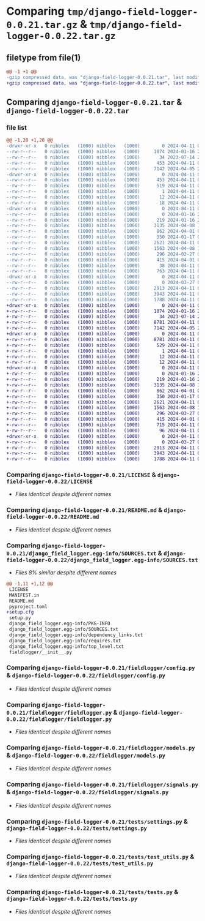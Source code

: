 # Comparing `tmp/django-field-logger-0.0.21.tar.gz` & `tmp/django-field-logger-0.0.22.tar.gz`

## filetype from file(1)

```diff
@@ -1 +1 @@
-gzip compressed data, was "django-field-logger-0.0.21.tar", last modified: Thu Apr 11 07:44:41 2024, max compression
+gzip compressed data, was "django-field-logger-0.0.22.tar", last modified: Thu Apr 11 08:08:46 2024, max compression
```

## Comparing `django-field-logger-0.0.21.tar` & `django-field-logger-0.0.22.tar`

### file list

```diff
@@ -1,28 +1,28 @@
-drwxr-xr-x   0 nibblex   (1000) nibblex   (1000)        0 2024-04-11 07:44:41.495496 django-field-logger-0.0.21/
--rw-r--r--   0 nibblex   (1000) nibblex   (1000)     1074 2024-01-16 20:01:32.000000 django-field-logger-0.0.21/LICENSE
--rw-r--r--   0 nibblex   (1000) nibblex   (1000)       34 2023-07-14 23:44:42.000000 django-field-logger-0.0.21/MANIFEST.in
--rw-r--r--   0 nibblex   (1000) nibblex   (1000)      453 2024-04-11 07:44:41.485496 django-field-logger-0.0.21/PKG-INFO
--rw-r--r--   0 nibblex   (1000) nibblex   (1000)     7142 2024-04-05 20:27:31.000000 django-field-logger-0.0.21/README.md
-drwxr-xr-x   0 nibblex   (1000) nibblex   (1000)        0 2024-04-11 07:44:41.485496 django-field-logger-0.0.21/django_field_logger.egg-info/
--rw-r--r--   0 nibblex   (1000) nibblex   (1000)      453 2024-04-11 07:44:41.000000 django-field-logger-0.0.21/django_field_logger.egg-info/PKG-INFO
--rw-r--r--   0 nibblex   (1000) nibblex   (1000)      519 2024-04-11 07:44:41.000000 django-field-logger-0.0.21/django_field_logger.egg-info/SOURCES.txt
--rw-r--r--   0 nibblex   (1000) nibblex   (1000)        1 2024-04-11 07:44:41.000000 django-field-logger-0.0.21/django_field_logger.egg-info/dependency_links.txt
--rw-r--r--   0 nibblex   (1000) nibblex   (1000)       12 2024-04-11 07:44:41.000000 django-field-logger-0.0.21/django_field_logger.egg-info/requires.txt
--rw-r--r--   0 nibblex   (1000) nibblex   (1000)       18 2024-04-11 07:44:41.000000 django-field-logger-0.0.21/django_field_logger.egg-info/top_level.txt
-drwxr-xr-x   0 nibblex   (1000) nibblex   (1000)        0 2024-04-11 07:44:41.485496 django-field-logger-0.0.21/fieldlogger/
--rw-r--r--   0 nibblex   (1000) nibblex   (1000)        0 2024-01-16 20:05:29.000000 django-field-logger-0.0.21/fieldlogger/__init__.py
--rw-r--r--   0 nibblex   (1000) nibblex   (1000)      219 2024-01-16 20:51:47.000000 django-field-logger-0.0.21/fieldlogger/apps.py
--rw-r--r--   0 nibblex   (1000) nibblex   (1000)     3135 2024-04-08 14:39:49.000000 django-field-logger-0.0.21/fieldlogger/config.py
--rw-r--r--   0 nibblex   (1000) nibblex   (1000)      862 2024-04-01 09:39:30.000000 django-field-logger-0.0.21/fieldlogger/fieldlogger.py
--rw-r--r--   0 nibblex   (1000) nibblex   (1000)      350 2024-01-17 04:38:48.000000 django-field-logger-0.0.21/fieldlogger/mixins.py
--rw-r--r--   0 nibblex   (1000) nibblex   (1000)     2621 2024-04-11 07:22:36.000000 django-field-logger-0.0.21/fieldlogger/models.py
--rw-r--r--   0 nibblex   (1000) nibblex   (1000)     1563 2024-04-08 14:41:10.000000 django-field-logger-0.0.21/fieldlogger/signals.py
--rw-r--r--   0 nibblex   (1000) nibblex   (1000)      296 2024-03-27 00:36:10.000000 django-field-logger-0.0.21/fieldlogger/utils.py
--rw-r--r--   0 nibblex   (1000) nibblex   (1000)      415 2024-04-01 09:32:10.000000 django-field-logger-0.0.21/pyproject.toml
--rw-r--r--   0 nibblex   (1000) nibblex   (1000)       38 2024-04-11 07:44:41.495496 django-field-logger-0.0.21/setup.cfg
--rw-r--r--   0 nibblex   (1000) nibblex   (1000)      763 2024-04-11 07:40:41.000000 django-field-logger-0.0.21/setup.py
-drwxr-xr-x   0 nibblex   (1000) nibblex   (1000)        0 2024-04-11 07:44:41.485496 django-field-logger-0.0.21/tests/
--rw-r--r--   0 nibblex   (1000) nibblex   (1000)        0 2024-03-27 02:22:33.000000 django-field-logger-0.0.21/tests/__init__.py
--rw-r--r--   0 nibblex   (1000) nibblex   (1000)     2913 2024-04-11 07:12:55.000000 django-field-logger-0.0.21/tests/settings.py
--rw-r--r--   0 nibblex   (1000) nibblex   (1000)     3943 2024-04-11 07:23:31.000000 django-field-logger-0.0.21/tests/test_utils.py
--rw-r--r--   0 nibblex   (1000) nibblex   (1000)     1788 2024-04-11 07:26:07.000000 django-field-logger-0.0.21/tests/tests.py
+drwxr-xr-x   0 nibblex   (1000) nibblex   (1000)        0 2024-04-11 08:08:46.685277 django-field-logger-0.0.22/
+-rw-r--r--   0 nibblex   (1000) nibblex   (1000)     1074 2024-01-16 20:01:32.000000 django-field-logger-0.0.22/LICENSE
+-rw-r--r--   0 nibblex   (1000) nibblex   (1000)       34 2023-07-14 23:44:42.000000 django-field-logger-0.0.22/MANIFEST.in
+-rw-r--r--   0 nibblex   (1000) nibblex   (1000)     8781 2024-04-11 08:08:46.685277 django-field-logger-0.0.22/PKG-INFO
+-rw-r--r--   0 nibblex   (1000) nibblex   (1000)     7142 2024-04-05 20:27:31.000000 django-field-logger-0.0.22/README.md
+drwxr-xr-x   0 nibblex   (1000) nibblex   (1000)        0 2024-04-11 08:08:46.685277 django-field-logger-0.0.22/django_field_logger.egg-info/
+-rw-r--r--   0 nibblex   (1000) nibblex   (1000)     8781 2024-04-11 08:08:46.000000 django-field-logger-0.0.22/django_field_logger.egg-info/PKG-INFO
+-rw-r--r--   0 nibblex   (1000) nibblex   (1000)      529 2024-04-11 08:08:46.000000 django-field-logger-0.0.22/django_field_logger.egg-info/SOURCES.txt
+-rw-r--r--   0 nibblex   (1000) nibblex   (1000)        1 2024-04-11 08:08:46.000000 django-field-logger-0.0.22/django_field_logger.egg-info/dependency_links.txt
+-rw-r--r--   0 nibblex   (1000) nibblex   (1000)       12 2024-04-11 08:08:46.000000 django-field-logger-0.0.22/django_field_logger.egg-info/requires.txt
+-rw-r--r--   0 nibblex   (1000) nibblex   (1000)       12 2024-04-11 08:08:46.000000 django-field-logger-0.0.22/django_field_logger.egg-info/top_level.txt
+drwxr-xr-x   0 nibblex   (1000) nibblex   (1000)        0 2024-04-11 08:08:46.685277 django-field-logger-0.0.22/fieldlogger/
+-rw-r--r--   0 nibblex   (1000) nibblex   (1000)        0 2024-01-16 20:05:29.000000 django-field-logger-0.0.22/fieldlogger/__init__.py
+-rw-r--r--   0 nibblex   (1000) nibblex   (1000)      219 2024-01-16 20:51:47.000000 django-field-logger-0.0.22/fieldlogger/apps.py
+-rw-r--r--   0 nibblex   (1000) nibblex   (1000)     3135 2024-04-08 14:39:49.000000 django-field-logger-0.0.22/fieldlogger/config.py
+-rw-r--r--   0 nibblex   (1000) nibblex   (1000)      862 2024-04-01 09:39:30.000000 django-field-logger-0.0.22/fieldlogger/fieldlogger.py
+-rw-r--r--   0 nibblex   (1000) nibblex   (1000)      350 2024-01-17 04:38:48.000000 django-field-logger-0.0.22/fieldlogger/mixins.py
+-rw-r--r--   0 nibblex   (1000) nibblex   (1000)     2621 2024-04-11 07:22:36.000000 django-field-logger-0.0.22/fieldlogger/models.py
+-rw-r--r--   0 nibblex   (1000) nibblex   (1000)     1563 2024-04-08 14:41:10.000000 django-field-logger-0.0.22/fieldlogger/signals.py
+-rw-r--r--   0 nibblex   (1000) nibblex   (1000)      296 2024-03-27 00:36:10.000000 django-field-logger-0.0.22/fieldlogger/utils.py
+-rw-r--r--   0 nibblex   (1000) nibblex   (1000)      415 2024-04-01 09:32:10.000000 django-field-logger-0.0.22/pyproject.toml
+-rw-r--r--   0 nibblex   (1000) nibblex   (1000)      715 2024-04-11 08:08:46.685277 django-field-logger-0.0.22/setup.cfg
+-rw-r--r--   0 nibblex   (1000) nibblex   (1000)       96 2024-04-11 08:00:46.000000 django-field-logger-0.0.22/setup.py
+drwxr-xr-x   0 nibblex   (1000) nibblex   (1000)        0 2024-04-11 08:08:46.685277 django-field-logger-0.0.22/tests/
+-rw-r--r--   0 nibblex   (1000) nibblex   (1000)        0 2024-03-27 02:22:33.000000 django-field-logger-0.0.22/tests/__init__.py
+-rw-r--r--   0 nibblex   (1000) nibblex   (1000)     2913 2024-04-11 07:12:55.000000 django-field-logger-0.0.22/tests/settings.py
+-rw-r--r--   0 nibblex   (1000) nibblex   (1000)     3943 2024-04-11 07:23:31.000000 django-field-logger-0.0.22/tests/test_utils.py
+-rw-r--r--   0 nibblex   (1000) nibblex   (1000)     1788 2024-04-11 07:26:07.000000 django-field-logger-0.0.22/tests/tests.py
```

### Comparing `django-field-logger-0.0.21/LICENSE` & `django-field-logger-0.0.22/LICENSE`

 * *Files identical despite different names*

### Comparing `django-field-logger-0.0.21/README.md` & `django-field-logger-0.0.22/README.md`

 * *Files identical despite different names*

### Comparing `django-field-logger-0.0.21/django_field_logger.egg-info/SOURCES.txt` & `django-field-logger-0.0.22/django_field_logger.egg-info/SOURCES.txt`

 * *Files 8% similar despite different names*

```diff
@@ -1,11 +1,12 @@
 LICENSE
 MANIFEST.in
 README.md
 pyproject.toml
+setup.cfg
 setup.py
 django_field_logger.egg-info/PKG-INFO
 django_field_logger.egg-info/SOURCES.txt
 django_field_logger.egg-info/dependency_links.txt
 django_field_logger.egg-info/requires.txt
 django_field_logger.egg-info/top_level.txt
 fieldlogger/__init__.py
```

### Comparing `django-field-logger-0.0.21/fieldlogger/config.py` & `django-field-logger-0.0.22/fieldlogger/config.py`

 * *Files identical despite different names*

### Comparing `django-field-logger-0.0.21/fieldlogger/fieldlogger.py` & `django-field-logger-0.0.22/fieldlogger/fieldlogger.py`

 * *Files identical despite different names*

### Comparing `django-field-logger-0.0.21/fieldlogger/models.py` & `django-field-logger-0.0.22/fieldlogger/models.py`

 * *Files identical despite different names*

### Comparing `django-field-logger-0.0.21/fieldlogger/signals.py` & `django-field-logger-0.0.22/fieldlogger/signals.py`

 * *Files identical despite different names*

### Comparing `django-field-logger-0.0.21/tests/settings.py` & `django-field-logger-0.0.22/tests/settings.py`

 * *Files identical despite different names*

### Comparing `django-field-logger-0.0.21/tests/test_utils.py` & `django-field-logger-0.0.22/tests/test_utils.py`

 * *Files identical despite different names*

### Comparing `django-field-logger-0.0.21/tests/tests.py` & `django-field-logger-0.0.22/tests/tests.py`

 * *Files identical despite different names*

